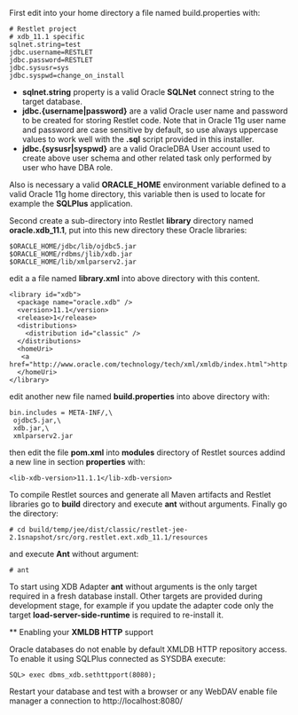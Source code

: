 First edit into your home directory a file named build.properties with:


```
# Restlet project
# xdb_11.1 specific
sqlnet.string=test
jdbc.username=RESTLET
jdbc.password=RESTLET
jdbc.sysusr=sys
jdbc.syspwd=change_on_install
```

 - __sqlnet.string__ property is a valid Oracle __SQLNet__ connect string to the target database.
 - __jdbc.{username|password}__ are a valid Oracle user name and password to be created for storing Restlet code. Note that in Oracle 11g user name and password are case sensitive by default, so use always uppercase values to work well with the __.sql__ script provided in this installer.
 - __jdbc.{sysusr|syspwd}__ are a valid OracleDBA User account used to create above user schema and other related task only performed by user who have DBA role.

Also is necessary a valid __ORACLE_HOME__ environment variable defined to a valid Oracle 11g home directory, this variable then is used to locate for example the __SQLPlus__ application.

Second create a sub-directory into Restlet __library__ directory named __oracle.xdb_11.1__, put into this new directory these Oracle libraries:


```
$ORACLE_HOME/jdbc/lib/ojdbc5.jar
$ORACLE_HOME/rdbms/jlib/xdb.jar
$ORACLE_HOME/lib/xmlparserv2.jar

```


edit a a file named __library.xml__ into above directory with this content.


```
<library id="xdb">
  <package name="oracle.xdb" />
  <version>11.1</version>
  <release>1</release>
  <distributions>
    <distribution id="classic" />
  </distributions>
  <homeUri>
   <a href="http://www.oracle.com/technology/tech/xml/xmldb/index.html">http://www.oracle.com/technology/tech/xml/xmldb/index.html</a>
  </homeUri>
</library>

```


edit another new file named __build.properties__ into above directory with:


```
bin.includes = META-INF/,\
 ojdbc5.jar,\
 xdb.jar,\
 xmlparserv2.jar

```

then edit the file __pom.xml__ into __modules__ directory of Restlet sources addind a new line in section __properties__ with:


```
<lib-xdb-version>11.1.1</lib-xdb-version>

```


To compile Restlet sources and generate all Maven artifacts and Restlet libraries go to __build__ directory and execute __ant__ without arguments.
Finally go the directory:


```
# cd build/temp/jee/dist/classic/restlet-jee-2.1snapshot/src/org.restlet.ext.xdb_11.1/resources

```

and execute __Ant__ without argument:

```
# ant

```


To start using XDB Adapter __ant__ without arguments is the only target required in a fresh database install. Other targets are provided during development stage, for example if you update the adapter code only the target __load-server-side-runtime__ is required to re-install it.


** Enabling your __XMLDB HTTP__ support


Oracle databases do not enable by default XMLDB HTTP repository access. To enable it using SQLPlus connected as SYSDBA execute:


```
SQL> exec dbms_xdb.sethttpport(8080);

```

Restart your database and test with a browser or any WebDAV enable file manager a connection to http://localhost:8080/

